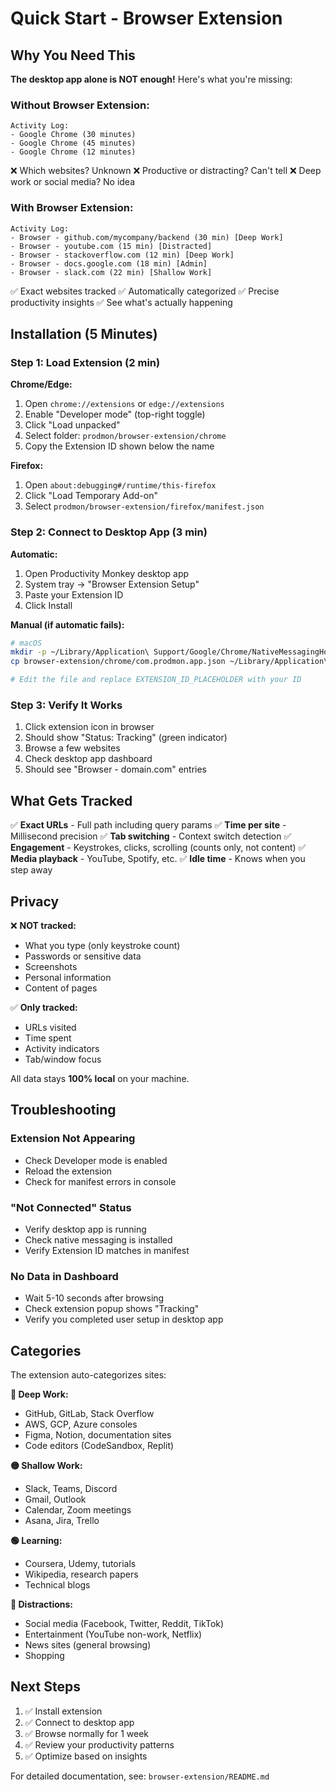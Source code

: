 # Quick Start - Browser Extension

## Why You Need This

**The desktop app alone is NOT enough!** Here's what you're missing:

### Without Browser Extension:
```
Activity Log:
- Google Chrome (30 minutes)
- Google Chrome (45 minutes)
- Google Chrome (12 minutes)
```
❌ Which websites? Unknown
❌ Productive or distracting? Can't tell
❌ Deep work or social media? No idea

### With Browser Extension:
```
Activity Log:
- Browser - github.com/mycompany/backend (30 min) [Deep Work]
- Browser - youtube.com (15 min) [Distracted]
- Browser - stackoverflow.com (12 min) [Deep Work]
- Browser - docs.google.com (18 min) [Admin]
- Browser - slack.com (22 min) [Shallow Work]
```
✅ Exact websites tracked
✅ Automatically categorized
✅ Precise productivity insights
✅ See what's actually happening

## Installation (5 Minutes)

### Step 1: Load Extension (2 min)

**Chrome/Edge:**
1. Open `chrome://extensions` or `edge://extensions`
2. Enable "Developer mode" (top-right toggle)
3. Click "Load unpacked"
4. Select folder: `prodmon/browser-extension/chrome`
5. Copy the Extension ID shown below the name

**Firefox:**
1. Open `about:debugging#/runtime/this-firefox`
2. Click "Load Temporary Add-on"
3. Select `prodmon/browser-extension/firefox/manifest.json`

### Step 2: Connect to Desktop App (3 min)

**Automatic:**
1. Open Productivity Monkey desktop app
2. System tray → "Browser Extension Setup"
3. Paste your Extension ID
4. Click Install

**Manual (if automatic fails):**
```bash
# macOS
mkdir -p ~/Library/Application\ Support/Google/Chrome/NativeMessagingHosts
cp browser-extension/chrome/com.prodmon.app.json ~/Library/Application\ Support/Google/Chrome/NativeMessagingHosts/

# Edit the file and replace EXTENSION_ID_PLACEHOLDER with your ID
```

### Step 3: Verify It Works

1. Click extension icon in browser
2. Should show "Status: Tracking" (green indicator)
3. Browse a few websites
4. Check desktop app dashboard
5. Should see "Browser - domain.com" entries

## What Gets Tracked

✅ **Exact URLs** - Full path including query params
✅ **Time per site** - Millisecond precision
✅ **Tab switching** - Context switch detection
✅ **Engagement** - Keystrokes, clicks, scrolling (counts only, not content)
✅ **Media playback** - YouTube, Spotify, etc.
✅ **Idle time** - Knows when you step away

## Privacy

❌ **NOT tracked:**
- What you type (only keystroke count)
- Passwords or sensitive data
- Screenshots
- Personal information
- Content of pages

✅ **Only tracked:**
- URLs visited
- Time spent
- Activity indicators
- Tab/window focus

All data stays **100% local** on your machine.

## Troubleshooting

### Extension Not Appearing
- Check Developer mode is enabled
- Reload the extension
- Check for manifest errors in console

### "Not Connected" Status
- Verify desktop app is running
- Check native messaging is installed
- Verify Extension ID matches in manifest

### No Data in Dashboard
- Wait 5-10 seconds after browsing
- Check extension popup shows "Tracking"
- Verify you completed user setup in desktop app

## Categories

The extension auto-categorizes sites:

**🔵 Deep Work:**
- GitHub, GitLab, Stack Overflow
- AWS, GCP, Azure consoles
- Figma, Notion, documentation sites
- Code editors (CodeSandbox, Replit)

**🟡 Shallow Work:**
- Slack, Teams, Discord
- Gmail, Outlook
- Calendar, Zoom meetings
- Asana, Jira, Trello

**🟢 Learning:**
- Coursera, Udemy, tutorials
- Wikipedia, research papers
- Technical blogs

**🔴 Distractions:**
- Social media (Facebook, Twitter, Reddit, TikTok)
- Entertainment (YouTube non-work, Netflix)
- News sites (general browsing)
- Shopping

## Next Steps

1. ✅ Install extension
2. ✅ Connect to desktop app
3. ✅ Browse normally for 1 week
4. ✅ Review your productivity patterns
5. ✅ Optimize based on insights

For detailed documentation, see: `browser-extension/README.md`
